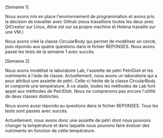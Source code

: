 [Semaine 1]

Nous avons mis en place l'environnement de programmation et avons pris 
la décision de travailler avec Github (nous travaillons toutes les deux
avec QtCreator sur Linux, Aline est sur sa propre machine et Helena 
travaille sur une VM.)

Nous avons créé la classe CircularBody qui permet de modéliser un 
cercle, puis répondu aux quatre questions dans le fichier REPONSES. 
Nous avons passé les tests de la semaine 1 avec succès.

[Semaine 2]

Nous avons modélisé le laboratoire Lab, l'assiette de pétri PetriDish et 
les nutriments à l'aide de classe. Actuellement, nous avons un 
laboratoire qui a pour attribut une assiette de pétri. Celle-ci hérite 
de la classe CircularBody et comporte une température. À ce stade, 
toutes les méthodes de Lab font appel aux méthodes de PetriDish. Nous ne
comprenons pas encore l'utilité de deux classes distinctes. 

Nous avons aussi répondu au questions dans le fichier REPONSES. Tous les 
tests sont passés avec succès.

Actuellement, nous avons donc une assiette de pétri dont nous pouvons 
changer la température et dans laquelle nous pouvons faire évoluer des 
nutriments en fonction de cette température. 

